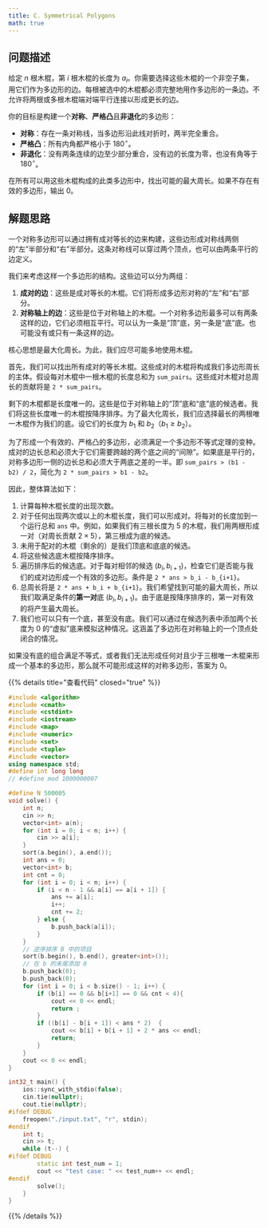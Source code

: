 ```yaml
---
title: C. Symmetrical Polygons
math: true
---
```


## 问题描述

给定 $n$ 根木棍，第 $i$ 根木棍的长度为 $a_i$。你需要选择这些木棍的一个非空子集，用它们作为多边形的边。每根被选中的木棍都必须完整地用作多边形的一条边。不允许将两根或多根木棍端对端平行连接以形成更长的边。

你的目标是构建一个**对称**、**严格凸**且**非退化**的多边形：

- **对称**：存在一条对称线，当多边形沿此线对折时，两半完全重合。
- **严格凸**：所有内角都严格小于 $180^\circ$。
- **非退化**：没有两条连续的边至少部分重合，没有边的长度为零，也没有角等于 $180^\circ$。

在所有可以用这些木棍构成的此类多边形中，找出可能的最大周长。如果不存在有效的多边形，输出 0。

## 解题思路

一个对称多边形可以通过拥有成对等长的边来构建，这些边形成对称线两侧的“左”半部分和“右”半部分。这条对称线可以穿过两个顶点，也可以由两条平行的边定义。

我们来考虑这样一个多边形的结构。这些边可以分为两组：
1.  **成对的边**：这些是成对等长的木棍。它们将形成多边形对称的“左”和“右”部分。
2.  **对称轴上的边**：这些是位于对称轴上的木棍。一个对称多边形最多可以有两条这样的边，它们必须相互平行。可以认为一条是“顶”底，另一条是“底”底。也可能没有或只有一条这样的边。

核心思想是最大化周长。为此，我们应尽可能多地使用木棍。

首先，我们可以找出所有成对的等长木棍。这些成对的木棍将构成我们多边形周长的主体。假设每对木棍中一根木棍的长度总和为 `sum_pairs`。这些成对木棍对总周长的贡献将是 `2 * sum_pairs`。

剩下的木棍都是长度唯一的。这些是位于对称轴上的“顶”底和“底”底的候选者。我们将这些长度唯一的木棍按降序排序。为了最大化周长，我们应选择最长的两根唯一木棍作为我们的底。设它们的长度为 $b_1$ 和 $b_2$（$b_1 \ge b_2$）。

为了形成一个有效的、严格凸的多边形，必须满足一个多边形不等式定理的变种。成对的边长总和必须大于它们需要跨越的两个底之间的“间隙”。如果底是平行的，对称多边形一侧的边长总和必须大于两底之差的一半。即 `sum_pairs > (b1 - b2) / 2`，简化为 `2 * sum_pairs > b1 - b2`。

因此，整体算法如下：
1.  计算每种木棍长度的出现次数。
2.  对于任何出现两次或以上的木棍长度，我们可以形成对。将每对的长度加到一个运行总和 `ans` 中。例如，如果我们有三根长度为 5 的木棍，我们用两根形成一对（对周长贡献 $2 \times 5$），第三根成为底的候选。
3.  未用于配对的木棍（剩余的）是我们顶底和底底的候选。
4.  将这些候选底木棍按降序排序。
5.  遍历排序后的候选底。对于每对相邻的候选 $(b_i, b_{i+1})$，检查它们是否能与我们的成对边形成一个有效的多边形。条件是 `2 * ans > b_i - b_{i+1}`。
6.  总周长将是 `2 * ans + b_i + b_{i+1}`。我们希望找到可能的最大周长，所以我们取满足条件的**第一对**底 $(b_i, b_{i+1})$。由于底是按降序排序的，第一对有效的将产生最大周长。
7.  我们也可以只有一个底，甚至没有底。我们可以通过在候选列表中添加两个长度为 0 的“虚拟”底来模拟这种情况。这涵盖了多边形在对称轴上的一个顶点处闭合的情况。

如果没有底的组合满足不等式，或者我们无法形成任何对且少于三根唯一木棍来形成一个基本的多边形，那么就不可能形成这样的对称多边形，答案为 0。

{{% details title="查看代码" closed="true" %}}
```cpp
#include <algorithm>
#include <cmath>
#include <cstdint>
#include <iostream>
#include <map>
#include <numeric>
#include <set>
#include <tuple>
#include <vector>
using namespace std;
#define int long long
// #define mod 1000000007

#define N 500005
void solve() {
    int n;
    cin >> n;
    vector<int> a(n);
    for (int i = 0; i < n; i++) {
        cin >> a[i];
    }
    sort(a.begin(), a.end());
    int ans = 0;
    vector<int> b;
    int cnt = 0;
    for (int i = 0; i < n; i++) {
        if (i < n - 1 && a[i] == a[i + 1]) {
            ans += a[i];
            i++;
            cnt += 2;
        } else {
            b.push_back(a[i]);
        }
    }
    // 逆序排序 B 中的项目
    sort(b.begin(), b.end(), greater<int>());
    // 在 b 的末尾添加 0
    b.push_back(0);
    b.push_back(0);
    for (int i = 0; i < b.size() - 1; i++) {
        if (b[i] == 0 && b[i+1] == 0 && cnt < 4){
            cout << 0 << endl;
            return ;
        }
        if ((b[i] - b[i + 1]) < ans * 2)  {
            cout << b[i] + b[i + 1] + 2 * ans << endl;
            return;
        }
    }
    cout << 0 << endl;
}

int32_t main() {
    ios::sync_with_stdio(false);
    cin.tie(nullptr);
    cout.tie(nullptr);
#ifdef DEBUG
    freopen("./input.txt", "r", stdin);
#endif
    int t;
    cin >> t;
    while (t--) {
#ifdef DEBUG
        static int test_num = 1;
        cout << "test case: " << test_num++ << endl;
#endif
        solve();
    }
}
```
{{% /details %}}
